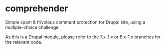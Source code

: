 comprehender
============

Simple spam &amp; frivolous comment protection for Drupal site, using a multiple-choice challenge

As this is a Drupal module, please refer to the 7.x-1.x or 6.x-1.x branches for the relevant code.
